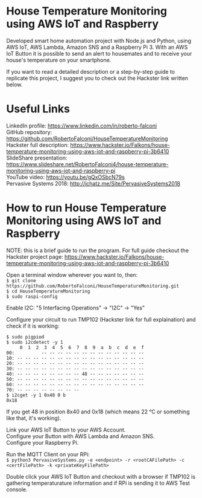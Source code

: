 # House Temperature Monitoring using AWS IoT and Raspberry
Developed smart home automation project with Node.js and Python, using AWS IoT, AWS Lambda, Amazon SNS and a Raspberry Pi 3. With an AWS IoT Button it is possible to send an alert to housemates and to receive your house's temperature on your smartphone.

If you want to read a detailed description or a step-by-step guide to replicate this project, I suggest you to check out the Hackster link written below.

# Useful Links
LinkedIn profile: https://www.linkedin.com/in/roberto-falconi  
GitHub repository: https://github.com/RobertoFalconi/HouseTemperatureMonitoring  
Hackster full description: https://www.hackster.io/Falkons/house-temperature-monitoring-using-aws-iot-and-raspberry-pi-3b6410  
SlideShare presentation: https://www.slideshare.net/RobertoFalconi4/house-temperature-monitoring-using-aws-iot-and-raspberry-pi  
YouTube video: https://youtu.be/gQxOSbcN79s   
Pervasive Systems 2018: http://ichatz.me/Site/PervasiveSystems2018

# How to run House Temperature Monitoring using AWS IoT and Raspberry  

NOTE: this is a brief guide to run the program. For full guide checkout the Hackster project page: https://www.hackster.io/Falkons/house-temperature-monitoring-using-aws-iot-and-raspberry-pi-3b6410  

Open a terminal window wherever you want to, then:  
`$ git clone https://github.com/RobertoFalconi/HouseTemperatureMonitoring.git`  
`$ cd HouseTemperatureMonitoring`  
`$ sudo raspi-config`  

Enable I2C: "5 Interfacing Operations" -> "I2C" -> "Yes"  

Configure your circuit to run TMP102 (Hackster link for full explaination) and check if it is working:  

`$ sudo pigpiod`  
`$ sudo i2cdetect -y 1`  
`     0  1  2  3  4  5  6  7  8  9  a  b  c  d  e  f`  
`00:          -- -- -- -- -- -- -- -- -- -- -- -- --`  
`10: -- -- -- -- -- -- -- -- -- -- -- -- -- -- -- --`  
`20: -- -- -- -- -- -- -- -- -- -- -- -- -- -- -- --`  
`30: -- -- -- -- -- -- -- -- -- -- -- -- -- -- -- --`  
`40: -- -- -- -- -- -- -- -- 48 -- -- -- -- -- -- --`  
`50: -- -- -- -- -- -- -- -- -- -- -- -- -- -- -- --`  
`60: -- -- -- -- -- -- -- -- -- -- -- -- -- -- -- --`  
`70: -- -- -- -- -- -- -- --`  
`$ i2cget -y 1 0x48 0 b`  
`0x18`  

If you get 48 in position 8x40 and 0x18 (which means 22 °C or something like that, it's working).  

Link your AWS IoT Button to your AWS Account.  
Configure your Button with AWS Lambda and Amazon SNS.  
Configure your Raspberry Pi.  

Run the MQTT Client on your RPi:  
`$ python3 PervasiveSystems.py -e <endpoint> -r <rootCAFilePath> -c <certFilePath> -k <privateKeyFilePath>`  

Double click your AWS IoT Button and checkout with a browser if TMP102 is gathering temperaturature information and if RPi is sending it to AWS Test console.
